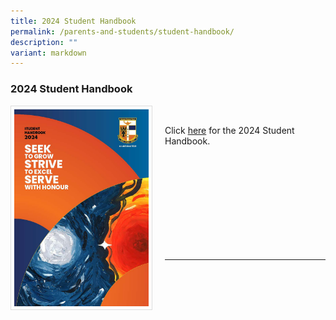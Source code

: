 ```yaml
---
title: 2024 Student Handbook
permalink: /parents-and-students/student-handbook/
description: ""
variant: markdown
---
```

### 2024 Student Handbook

<img src="/images/Parents%20&amp;%20Students/Serangoon_Sec_Handbook_2024_FINAL_8_Dec_Page_001.jpg" style="width:215px; height:315px; margin-right:20px; border:0.5px solid Gainsboro; padding: 5px" align="Left">

<br>

Click [here](/files/Student%20Handbook/Serangoon_Sec_Handbook_2024_FINAL_8_Dec_web.pdf) for the 2024 Student Handbook.

<br>
<br>
<br>
<br>
<br>
<br>
<br>
<br>
<br>
<hr>